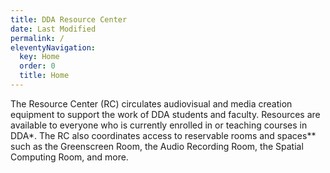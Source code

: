 ```yaml
---
title: DDA Resource Center 
date: Last Modified 
permalink: / 
eleventyNavigation: 
  key: Home 
  order: 0 
  title: Home 
---
```

The Resource Center (RC) circulates audiovisual and media creation equipment to support the work of DDA students and faculty. Resources are available to everyone who is currently enrolled in or teaching courses in DDA*. The RC also coordinates access to reservable rooms and spaces** such as the Greenscreen Room, the Audio Recording Room, the Spatial Computing Room, and more.

